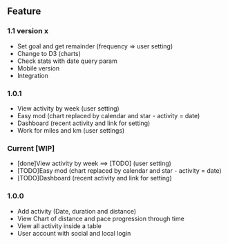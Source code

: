Feature
---------
### 1.1 version x
* Set goal and get remainder (frequency => user setting)
* Change to D3 (charts) 
* Check stats with date query param
* Mobile version
* Integration

### 1.0.1
* View activity by week (user setting)
* Easy mod (chart replaced by calendar and star - activity = date)
* Dashboard (recent activity and link for setting)
* Work for miles and km (user settings)

### Current [WIP]
* [done]View activity by week ==> [TODO] (user setting)
* [TODO]Easy mod (chart replaced by calendar and star - activity = date)
* [TODO]Dashboard (recent activity and link for setting)

### 1.0.0
* Add activity (Date, duration and distance)
* View Chart of distance and pace progression through time
* View all activity inside a table
* User account with social and local login
